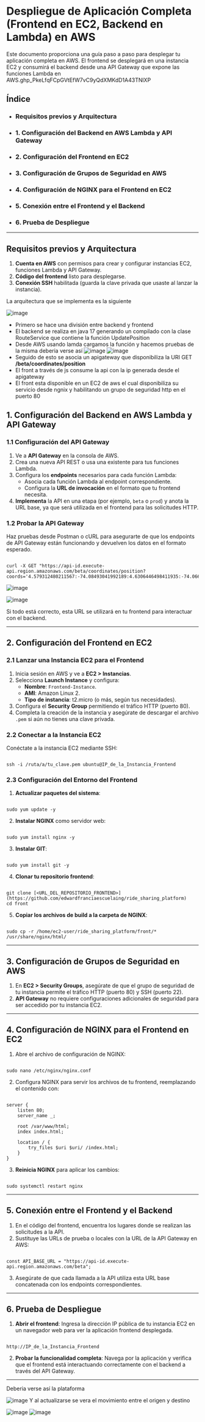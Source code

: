 
# Despliegue de Aplicación Completa (Frontend en EC2, Backend en Lambda) en AWS

Este documento proporciona una guía paso a paso para desplegar tu aplicación completa en AWS. El frontend se desplegará en una instancia EC2 y consumirá el backend desde una API Gateway que expone las funciones Lambda en AWS.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

## Índice

- ### Requisitos previos y Arquitectura
- ### 1. Configuración del Backend en AWS Lambda y API Gateway
- ### 2. Configuración del Frontend en EC2
- ### 3. Configuración de Grupos de Seguridad en AWS
- ### 4. Configuración de NGINX para el Frontend en EC2
- ### 5. Conexión entre el Frontend y el Backend
- ### 6. Prueba de Despliegue
  
---

## Requisitos previos y Arquitectura

1. **Cuenta en AWS** con permisos para crear y configurar instancias EC2, funciones Lambda y API Gateway.
2. **Código del frontend** listo para desplegarse.
3. **Conexión SSH** habilitada (guarda la clave privada que usaste al lanzar la instancia).

La arquitectura que se implementa es la siguiente

![image](https://github.com/user-attachments/assets/6066aeb7-dd2b-46ea-80d0-f46f4264b08b)

- Primero se hace una división entre backend y frontend
- El backend se realiza en java 17 generando un compilado con la clase RouteService que contiene la función UpdatePosition
- Desde AWS usando lamda cargamos la función y hacemos pruebas de la misma deberia verse así
![image](https://github.com/user-attachments/assets/18ef7cf3-3900-42ca-bb54-48dc3b94cf85)
![image](https://github.com/user-attachments/assets/ea3b1295-60f5-44c0-8fac-08984ae9a34a)
- Seguido de esto se asocia un apigateway que disponibiliza la URI GET **/beta/coordinates/position**
- El front a través de js consume la api con la ip generada desde el apigateway
- El front esta disponible en un EC2 de aws el cual disponibiliza su servicio desde ngnix y habilitando un grupo de seguridad http en el puerto 80

## 1. Configuración del Backend en AWS Lambda y API Gateway

### 1.1 Configuración del API Gateway

1. Ve a **API Gateway** en la consola de AWS.
2. Crea una nueva API REST o usa una existente para tus funciones Lambda.
3. Configura los **endpoints** necesarios para cada función Lambda:
   - Asocia cada función Lambda al endpoint correspondiente.
   - Configura la **URL de invocación** en el formato que tu frontend necesita.
4. **Implementa** la API en una etapa (por ejemplo, `beta` o `prod`) y anota la URL base, ya que será utilizada en el frontend para las solicitudes HTTP.

### 1.2 Probar la API Gateway

Haz pruebas desde Postman o cURL para asegurarte de que los endpoints de API Gateway están funcionando y devuelven los datos en el formato esperado.

```

curl -X GET "https://api-id.execute-api.region.amazonaws.com/beta/coordinates/position?coords='4.579312480211567:-74.08493041992189:4.6306446498411935:-74.06639099121095'"

```
![image](https://github.com/user-attachments/assets/cbbac761-4c30-455a-b439-7d1ad7512ede)

![image](https://github.com/user-attachments/assets/daeddb3f-7ed1-4ea4-99f8-2a33e8daa1e4)

Si todo está correcto, esta URL se utilizará en tu frontend para interactuar con el backend.

---

## 2. Configuración del Frontend en EC2

### 2.1 Lanzar una Instancia EC2 para el Frontend

1. Inicia sesión en AWS y ve a **EC2 > Instancias**.
2. Selecciona **Launch Instance** y configura:
   - **Nombre**: `Frontend-Instance`.
   - **AMI**: Amazon Linux 2.
   - **Tipo de instancia**: t2.micro (o más, según tus necesidades).
3. Configura el **Security Group** permitiendo el tráfico HTTP (puerto 80).
4. Completa la creación de la instancia y asegúrate de descargar el archivo `.pem` si aún no tienes una clave privada.

### 2.2 Conectar a la Instancia EC2

Conéctate a la instancia EC2 mediante SSH:

```

ssh -i /ruta/a/tu_clave.pem ubuntu@IP_de_la_Instancia_Frontend

```

### 2.3 Configuración del Entorno del Frontend

1. **Actualizar paquetes del sistema**:
   
```

sudo yum update -y

```

2. **Instalar NGINX** como servidor web:

```

sudo yum install nginx -y

```

3. **Instalar GIT**:

```

sudo yum install git -y

```

4. **Clonar tu repositorio frontend**:

```

git clone [<URL_DEL_REPOSITORIO_FRONTEND>](https://github.com/edwardfranciaescuelaing/ride_sharing_platform)
cd front

```

5. **Copiar los archivos de build a la carpeta de NGINX**:

```

sudo cp -r /home/ec2-user/ride_sharing_platform/front/* /usr/share/nginx/html/

```

---

## 3. Configuración de Grupos de Seguridad en AWS

1. En **EC2 > Security Groups**, asegúrate de que el grupo de seguridad de tu instancia permite el tráfico HTTP (puerto 80) y SSH (puerto 22).
2. **API Gateway** no requiere configuraciones adicionales de seguridad para ser accedido por tu instancia EC2.

---

## 4. Configuración de NGINX para el Frontend en EC2

1. Abre el archivo de configuración de NGINX:

```

sudo nano /etc/nginx/nginx.conf

```

2. Configura NGINX para servir los archivos de tu frontend, reemplazando el contenido con:

```

server {
    listen 80;
    server_name _;

    root /var/www/html;
    index index.html;

    location / {
        try_files $uri $uri/ /index.html;
    }
}

```

3. **Reinicia NGINX** para aplicar los cambios:

```

sudo systemctl restart nginx

```

---

## 5. Conexión entre el Frontend y el Backend

1. En el código del frontend, encuentra los lugares donde se realizan las solicitudes a la API.
2. Sustituye las URLs de prueba o locales con la URL de la API Gateway en AWS:

```

const API_BASE_URL = "https://api-id.execute-api.region.amazonaws.com/beta";

```

3. Asegúrate de que cada llamada a la API utiliza esta URL base concatenada con los endpoints correspondientes.

---

## 6. Prueba de Despliegue

1. **Abrir el frontend**: Ingresa la dirección IP pública de tu instancia EC2 en un navegador web para ver la aplicación frontend desplegada.
   
```

http://IP_de_la_Instancia_Frontend

```

2. **Probar la funcionalidad completa**: Navega por la aplicación y verifica que el frontend está interactuando correctamente con el backend a través del API Gateway.

---
Deberia verse así la plataforma

![image](https://github.com/user-attachments/assets/0a5d9ff6-3408-4ace-9625-127bf8d347c6)
 Y al actualizarse se vera el movimiento entre el origen y destino

![image](https://github.com/user-attachments/assets/6c0e6a9b-f812-4902-89ee-3065bbb85d9b)
![image](https://github.com/user-attachments/assets/80e27eac-3cd5-4ae1-a7c9-65e3544c0df9)


